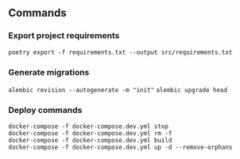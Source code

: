 ## Commands

### Export project requirements
`poetry export -f requirements.txt --output src/requirements.txt`

### Generate migrations
`alembic revision --autogenerate -m "init"`
`alembic upgrade head`

### Deploy commands
`docker-compose -f docker-compose.dev.yml stop`  
`docker-compose -f docker-compose.dev.yml rm -f`  
`docker-compose -f docker-compose.dev.yml build`  
`docker-compose -f docker-compose.dev.yml up -d --remove-orphans`  
